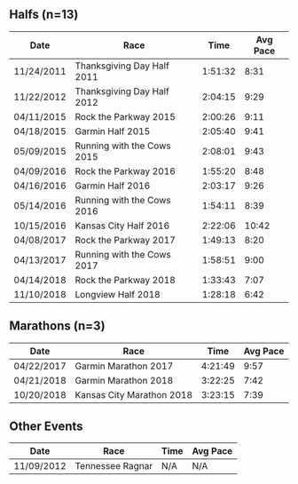 
## Halfs (n=13)

| Date | Race | Time | Avg Pace |
|------|------|------|----------|
| 11/24/2011 | Thanksgiving Day Half 2011 | 1:51:32 | 8:31 |
| 11/22/2012 | Thanksgiving Day Half 2012 | 2:04:15 | 9:29 |
| 04/11/2015 | Rock the Parkway 2015 | 2:00:26 | 9:11 |
| 04/18/2015 | Garmin Half 2015 | 2:05:40 | 9:41 |
| 05/09/2015 | Running with the Cows 2015 | 2:08:01 | 9:43 |
| 04/09/2016 | Rock the Parkway 2016 | 1:55:20 | 8:48 |
| 04/16/2016 | Garmin Half 2016 | 2:03:17 | 9:26 |
| 05/14/2016 | Running with the Cows 2016 | 1:54:11 | 8:39 |
| 10/15/2016 | Kansas City Half 2016 | 2:22:06 | 10:42 |
| 04/08/2017 | Rock the Parkway 2017 | 1:49:13 | 8:20 |
| 04/13/2017 | Running with the Cows 2017 | 1:58:51 | 9:00 |
| 04/14/2018 | Rock the Parkway 2018 | 1:33:43 | 7:07 |
| 11/10/2018 | Longview Half 2018 | 1:28:18 | 6:42 |

## Marathons (n=3)

| Date | Race | Time | Avg Pace |
|------|------|------|----------|
| 04/22/2017 | Garmin Marathon 2017 | 4:21:49 | 9:57 |
| 04/21/2018 | Garmin Marathon 2018 | 3:22:25 | 7:42 |
| 10/20/2018 | Kansas City Marathon 2018 | 3:23:15 | 7:39 |

## Other Events

| Date | Race | Time | Avg Pace |
|------|------|------|----------|
| 11/09/2012 | Tennessee Ragnar | N/A | N/A |

